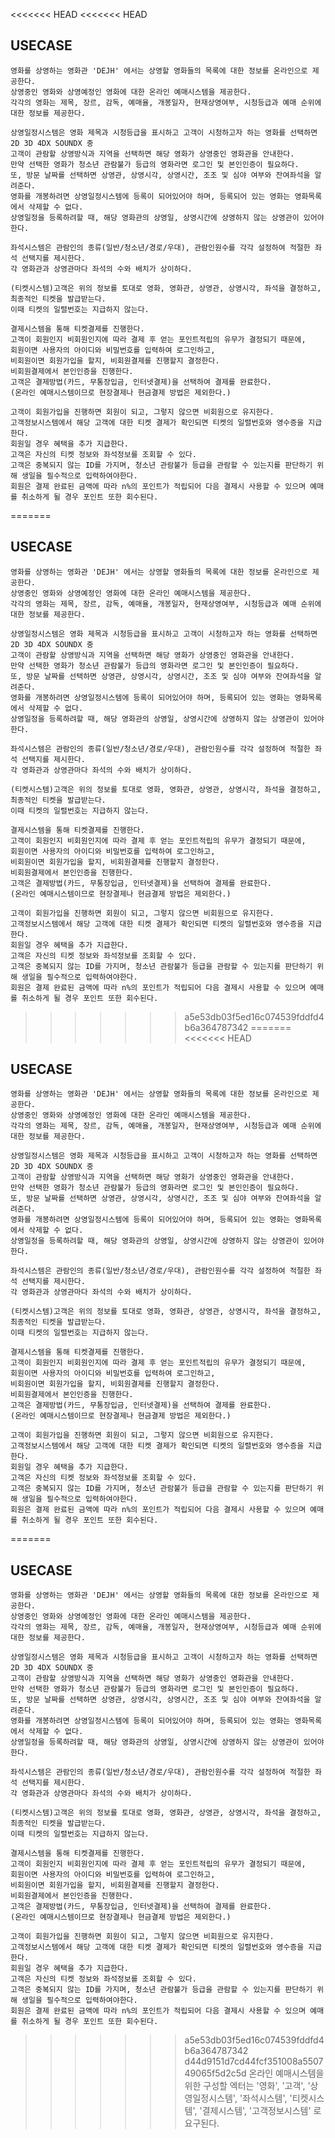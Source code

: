 <<<<<<< HEAD
<<<<<<< HEAD
## USECASE

    영화를 상영하는 영화관 'DEJH' 에서는 상영할 영화들의 목록에 대한 정보를 온라인으로 제공한다.
    상영중인 영화와 상영예정인 영화에 대한 온라인 예매시스템을 제공한다.
    각각의 영화는 제목, 장르, 감독, 예매율, 개봉일자, 현재상영여부, 시청등급과 예매 순위에 대한 정보를 제공한다.

    상영일정시스템은 영화 제목과 시청등급을 표시하고 고객이 시청하고자 하는 영화를 선택하면 2D 3D 4DX SOUNDX 중
    고객이 관람할 상영방식과 지역을 선택하면 해당 영화가 상영중인 영화관을 안내한다.
    만약 선택한 영화가 청소년 관람불가 등급의 영화라면 로그인 및 본인인증이 필요하다.
    또, 방문 날짜를 선택하면 상영관, 상영시각, 상영시간, 조조 및 심야 여부와 잔여좌석을 알려준다.
    영화를 개봉하려면 상영일정시스템에 등록이 되어있어야 하며, 등록되어 있는 영화는 영화목록에서 삭제할 수 없다.
    상영일정을 등록하려할 때, 해당 영화관의 상영일, 상영시간에 상영하지 않는 상영관이 있어야한다.

    좌석시스템은 관람인의 종류(일반/청소년/경로/우대), 관람인원수를 각각 설정하여 적절한 좌석 선택지를 제시한다.
    각 영화관과 상영관마다 좌석의 수와 배치가 상이하다.

    (티켓시스템)고객은 위의 정보를 토대로 영화, 영화관, 상영관, 상영시각, 좌석을 결정하고, 최종적인 티켓을 발급받는다.
    이때 티켓의 일렬번호는 지급하지 않는다.

    결제시스템을 통해 티켓결제를 진행한다.
    고객이 회원인지 비회원인지에 따라 결제 후 얻는 포인트적립의 유무가 결정되기 때문에,
    회원이면 사용자의 아이디와 비밀번호를 입력하여 로그인하고, 
    비회원이면 회원가입을 할지, 비회원결제를 진행할지 결정한다.
    비회원결제에서 본인인증을 진행한다.
    고객은 결제방법(카드, 무통장입금, 인터넷결제)을 선택하여 결제를 완료한다.
    (온라인 예매시스템이므로 현장결제나 현금결제 방법은 제외한다.)

    고객이 회원가입을 진행하면 회원이 되고, 그렇지 않으면 비회원으로 유지한다.
    고객정보시스템에서 해당 고객에 대한 티켓 결제가 확인되면 티켓의 일렬번호와 영수증을 지급한다.
    회원일 경우 혜택을 추가 지급한다.
    고객은 자신의 티켓 정보와 좌석정보를 조회할 수 있다.
    고객은 중복되지 않는 ID를 가지며, 청소년 관람불가 등급을 관람할 수 있는지를 판단하기 위해 생일을 필수적으로 입력하여야한다.
    회원은 결제 완료된 금액에 따라 n%의 포인트가 적립되어 다음 결제시 사용할 수 있으며 예매를 취소하게 될 경우 포인트 또한 회수된다.

=======
## USECASE

    영화를 상영하는 영화관 'DEJH' 에서는 상영할 영화들의 목록에 대한 정보를 온라인으로 제공한다.
    상영중인 영화와 상영예정인 영화에 대한 온라인 예매시스템을 제공한다.
    각각의 영화는 제목, 장르, 감독, 예매율, 개봉일자, 현재상영여부, 시청등급과 예매 순위에 대한 정보를 제공한다.

    상영일정시스템은 영화 제목과 시청등급을 표시하고 고객이 시청하고자 하는 영화를 선택하면 2D 3D 4DX SOUNDX 중
    고객이 관람할 상영방식과 지역을 선택하면 해당 영화가 상영중인 영화관을 안내한다.
    만약 선택한 영화가 청소년 관람불가 등급의 영화라면 로그인 및 본인인증이 필요하다.
    또, 방문 날짜를 선택하면 상영관, 상영시각, 상영시간, 조조 및 심야 여부와 잔여좌석을 알려준다.
    영화를 개봉하려면 상영일정시스템에 등록이 되어있어야 하며, 등록되어 있는 영화는 영화목록에서 삭제할 수 없다.
    상영일정을 등록하려할 때, 해당 영화관의 상영일, 상영시간에 상영하지 않는 상영관이 있어야한다.

    좌석시스템은 관람인의 종류(일반/청소년/경로/우대), 관람인원수를 각각 설정하여 적절한 좌석 선택지를 제시한다.
    각 영화관과 상영관마다 좌석의 수와 배치가 상이하다.

    (티켓시스템)고객은 위의 정보를 토대로 영화, 영화관, 상영관, 상영시각, 좌석을 결정하고, 최종적인 티켓을 발급받는다.
    이때 티켓의 일렬번호는 지급하지 않는다.

    결제시스템을 통해 티켓결제를 진행한다.
    고객이 회원인지 비회원인지에 따라 결제 후 얻는 포인트적립의 유무가 결정되기 때문에,
    회원이면 사용자의 아이디와 비밀번호를 입력하여 로그인하고, 
    비회원이면 회원가입을 할지, 비회원결제를 진행할지 결정한다.
    비회원결제에서 본인인증을 진행한다.
    고객은 결제방법(카드, 무통장입금, 인터넷결제)을 선택하여 결제를 완료한다.
    (온라인 예매시스템이므로 현장결제나 현금결제 방법은 제외한다.)

    고객이 회원가입을 진행하면 회원이 되고, 그렇지 않으면 비회원으로 유지한다.
    고객정보시스템에서 해당 고객에 대한 티켓 결제가 확인되면 티켓의 일렬번호와 영수증을 지급한다.
    회원일 경우 혜택을 추가 지급한다.
    고객은 자신의 티켓 정보와 좌석정보를 조회할 수 있다.
    고객은 중복되지 않는 ID를 가지며, 청소년 관람불가 등급을 관람할 수 있는지를 판단하기 위해 생일을 필수적으로 입력하여야한다.
    회원은 결제 완료된 금액에 따라 n%의 포인트가 적립되어 다음 결제시 사용할 수 있으며 예매를 취소하게 될 경우 포인트 또한 회수된다.

>>>>>>> a5e53db03f5ed16c074539fddfd4b6a364787342
=======
<<<<<<< HEAD
## USECASE

    영화를 상영하는 영화관 'DEJH' 에서는 상영할 영화들의 목록에 대한 정보를 온라인으로 제공한다.
    상영중인 영화와 상영예정인 영화에 대한 온라인 예매시스템을 제공한다.
    각각의 영화는 제목, 장르, 감독, 예매율, 개봉일자, 현재상영여부, 시청등급과 예매 순위에 대한 정보를 제공한다.

    상영일정시스템은 영화 제목과 시청등급을 표시하고 고객이 시청하고자 하는 영화를 선택하면 2D 3D 4DX SOUNDX 중
    고객이 관람할 상영방식과 지역을 선택하면 해당 영화가 상영중인 영화관을 안내한다.
    만약 선택한 영화가 청소년 관람불가 등급의 영화라면 로그인 및 본인인증이 필요하다.
    또, 방문 날짜를 선택하면 상영관, 상영시각, 상영시간, 조조 및 심야 여부와 잔여좌석을 알려준다.
    영화를 개봉하려면 상영일정시스템에 등록이 되어있어야 하며, 등록되어 있는 영화는 영화목록에서 삭제할 수 없다.
    상영일정을 등록하려할 때, 해당 영화관의 상영일, 상영시간에 상영하지 않는 상영관이 있어야한다.

    좌석시스템은 관람인의 종류(일반/청소년/경로/우대), 관람인원수를 각각 설정하여 적절한 좌석 선택지를 제시한다.
    각 영화관과 상영관마다 좌석의 수와 배치가 상이하다.

    (티켓시스템)고객은 위의 정보를 토대로 영화, 영화관, 상영관, 상영시각, 좌석을 결정하고, 최종적인 티켓을 발급받는다.
    이때 티켓의 일렬번호는 지급하지 않는다.

    결제시스템을 통해 티켓결제를 진행한다.
    고객이 회원인지 비회원인지에 따라 결제 후 얻는 포인트적립의 유무가 결정되기 때문에,
    회원이면 사용자의 아이디와 비밀번호를 입력하여 로그인하고, 
    비회원이면 회원가입을 할지, 비회원결제를 진행할지 결정한다.
    비회원결제에서 본인인증을 진행한다.
    고객은 결제방법(카드, 무통장입금, 인터넷결제)을 선택하여 결제를 완료한다.
    (온라인 예매시스템이므로 현장결제나 현금결제 방법은 제외한다.)

    고객이 회원가입을 진행하면 회원이 되고, 그렇지 않으면 비회원으로 유지한다.
    고객정보시스템에서 해당 고객에 대한 티켓 결제가 확인되면 티켓의 일렬번호와 영수증을 지급한다.
    회원일 경우 혜택을 추가 지급한다.
    고객은 자신의 티켓 정보와 좌석정보를 조회할 수 있다.
    고객은 중복되지 않는 ID를 가지며, 청소년 관람불가 등급을 관람할 수 있는지를 판단하기 위해 생일을 필수적으로 입력하여야한다.
    회원은 결제 완료된 금액에 따라 n%의 포인트가 적립되어 다음 결제시 사용할 수 있으며 예매를 취소하게 될 경우 포인트 또한 회수된다.

=======
## USECASE

    영화를 상영하는 영화관 'DEJH' 에서는 상영할 영화들의 목록에 대한 정보를 온라인으로 제공한다.
    상영중인 영화와 상영예정인 영화에 대한 온라인 예매시스템을 제공한다.
    각각의 영화는 제목, 장르, 감독, 예매율, 개봉일자, 현재상영여부, 시청등급과 예매 순위에 대한 정보를 제공한다.

    상영일정시스템은 영화 제목과 시청등급을 표시하고 고객이 시청하고자 하는 영화를 선택하면 2D 3D 4DX SOUNDX 중
    고객이 관람할 상영방식과 지역을 선택하면 해당 영화가 상영중인 영화관을 안내한다.
    만약 선택한 영화가 청소년 관람불가 등급의 영화라면 로그인 및 본인인증이 필요하다.
    또, 방문 날짜를 선택하면 상영관, 상영시각, 상영시간, 조조 및 심야 여부와 잔여좌석을 알려준다.
    영화를 개봉하려면 상영일정시스템에 등록이 되어있어야 하며, 등록되어 있는 영화는 영화목록에서 삭제할 수 없다.
    상영일정을 등록하려할 때, 해당 영화관의 상영일, 상영시간에 상영하지 않는 상영관이 있어야한다.

    좌석시스템은 관람인의 종류(일반/청소년/경로/우대), 관람인원수를 각각 설정하여 적절한 좌석 선택지를 제시한다.
    각 영화관과 상영관마다 좌석의 수와 배치가 상이하다.

    (티켓시스템)고객은 위의 정보를 토대로 영화, 영화관, 상영관, 상영시각, 좌석을 결정하고, 최종적인 티켓을 발급받는다.
    이때 티켓의 일렬번호는 지급하지 않는다.

    결제시스템을 통해 티켓결제를 진행한다.
    고객이 회원인지 비회원인지에 따라 결제 후 얻는 포인트적립의 유무가 결정되기 때문에,
    회원이면 사용자의 아이디와 비밀번호를 입력하여 로그인하고, 
    비회원이면 회원가입을 할지, 비회원결제를 진행할지 결정한다.
    비회원결제에서 본인인증을 진행한다.
    고객은 결제방법(카드, 무통장입금, 인터넷결제)을 선택하여 결제를 완료한다.
    (온라인 예매시스템이므로 현장결제나 현금결제 방법은 제외한다.)

    고객이 회원가입을 진행하면 회원이 되고, 그렇지 않으면 비회원으로 유지한다.
    고객정보시스템에서 해당 고객에 대한 티켓 결제가 확인되면 티켓의 일렬번호와 영수증을 지급한다.
    회원일 경우 혜택을 추가 지급한다.
    고객은 자신의 티켓 정보와 좌석정보를 조회할 수 있다.
    고객은 중복되지 않는 ID를 가지며, 청소년 관람불가 등급을 관람할 수 있는지를 판단하기 위해 생일을 필수적으로 입력하여야한다.
    회원은 결제 완료된 금액에 따라 n%의 포인트가 적립되어 다음 결제시 사용할 수 있으며 예매를 취소하게 될 경우 포인트 또한 회수된다.

>>>>>>> a5e53db03f5ed16c074539fddfd4b6a364787342
>>>>>>> d44d9151d7cd44fcf351008a550749065f5d2c5d
    온라인 예매시스템을 위한 구성할 엑터는 '영화', '고객', '상영일정시스템', '좌석시스템', '티켓시스템', '결제시스템', '고객정보시스템' 로 요구된다.